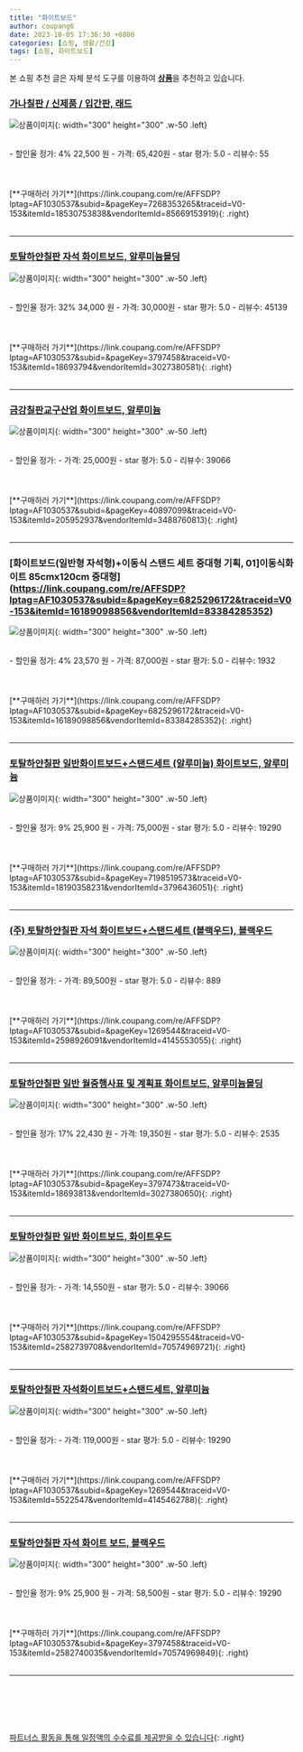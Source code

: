 ```yaml
---
title: "화이트보드"
author: coupang6
date: 2023-10-05 17:36:30 +0800
categories: [쇼핑, 생활/건강]
tags: [쇼핑, 화이트보드]
---
```


본 쇼핑 추천 글은 자체 분석 도구를 이용하여 [**상품**](https://link.coupang.com/a/bao1ui)을 추천하고 있습니다.

### [가나칠판 / 신제품 / 입간판, 래드](https://link.coupang.com/re/AFFSDP?lptag=AF1030537&subid=&pageKey=7268353265&traceid=V0-153&itemId=18530753838&vendorItemId=85669153919)

![상품이미지](https://thumbnail10.coupangcdn.com/thumbnails/remote/230x230ex/image/vendor_inventory/3bdd/9bd29977e7d89f1240f386101391bb130930ee99a32c8f209c4646325e35.jpg){: width="300" height="300" .w-50 .left}


<br>
- 할인율 정가: 4%  22,500   원
- 가격: 65,420원
- star 평가: 5.0
- 리뷰수: 55
<br>
<br>
<br>
<br>
[**구매하러 가기**](https://link.coupang.com/re/AFFSDP?lptag=AF1030537&subid=&pageKey=7268353265&traceid=V0-153&itemId=18530753838&vendorItemId=85669153919){: .right}
<br>
<br>

---

### [토탈하얀칠판 자석 화이트보드, 알루미늄몰딩](https://link.coupang.com/re/AFFSDP?lptag=AF1030537&subid=&pageKey=3797458&traceid=V0-153&itemId=18693794&vendorItemId=3027380581)

![상품이미지](https://thumbnail6.coupangcdn.com/thumbnails/remote/230x230ex/image/retail/images/1842435154474575-7e94bee2-f2a6-42e3-a1ba-acc8c2488837.jpg){: width="300" height="300" .w-50 .left}


<br>
- 할인율 정가: 32%  34,000   원
- 가격: 30,000원
- star 평가: 5.0
- 리뷰수: 45139
<br>
<br>
<br>
<br>
[**구매하러 가기**](https://link.coupang.com/re/AFFSDP?lptag=AF1030537&subid=&pageKey=3797458&traceid=V0-153&itemId=18693794&vendorItemId=3027380581){: .right}
<br>
<br>

---

### [금강칠판교구산업 화이트보드, 알루미늄](https://link.coupang.com/re/AFFSDP?lptag=AF1030537&subid=&pageKey=40897099&traceid=V0-153&itemId=205952937&vendorItemId=3488760813)

![상품이미지](https://thumbnail7.coupangcdn.com/thumbnails/remote/230x230ex/image/retail/images/634281728255044-1969da9b-2bc0-44d2-b88b-2918c98e7b14.jpg){: width="300" height="300" .w-50 .left}


<br>
- 할인율 정가: 
- 가격: 25,000원
- star 평가: 5.0
- 리뷰수: 39066
<br>
<br>
<br>
<br>
[**구매하러 가기**](https://link.coupang.com/re/AFFSDP?lptag=AF1030537&subid=&pageKey=40897099&traceid=V0-153&itemId=205952937&vendorItemId=3488760813){: .right}
<br>
<br>

---

### [화이트보드(일반형 자석형)+이동식 스탠드 세트 중대형 기획, 01]이동식화이트 85cmx120cm 중대형](https://link.coupang.com/re/AFFSDP?lptag=AF1030537&subid=&pageKey=6825296172&traceid=V0-153&itemId=16189098856&vendorItemId=83384285352)

![상품이미지](https://thumbnail6.coupangcdn.com/thumbnails/remote/230x230ex/image/vendor_inventory/255e/c96b0593f6ea75efcc0f2dd74dc2bd2f029d0ca1caa759a88c68fc1a2150.jpeg){: width="300" height="300" .w-50 .left}


<br>
- 할인율 정가: 4%  23,570   원
- 가격: 87,000원
- star 평가: 5.0
- 리뷰수: 1932
<br>
<br>
<br>
<br>
[**구매하러 가기**](https://link.coupang.com/re/AFFSDP?lptag=AF1030537&subid=&pageKey=6825296172&traceid=V0-153&itemId=16189098856&vendorItemId=83384285352){: .right}
<br>
<br>

---

### [토탈하얀칠판 일반화이트보드+스탠드세트 (알루미늄) 화이트보드, 알루미늄](https://link.coupang.com/re/AFFSDP?lptag=AF1030537&subid=&pageKey=7198519573&traceid=V0-153&itemId=18190358231&vendorItemId=3796436051)

![상품이미지](https://thumbnail6.coupangcdn.com/thumbnails/remote/230x230ex/image/vendor_inventory/2bcd/4e408a6729d19c4fea6bb0851bcb2e7020bbad3dd3dc2bf7355d247b3ebc.jpg){: width="300" height="300" .w-50 .left}


<br>
- 할인율 정가: 9%  25,900   원
- 가격: 75,000원
- star 평가: 5.0
- 리뷰수: 19290
<br>
<br>
<br>
<br>
[**구매하러 가기**](https://link.coupang.com/re/AFFSDP?lptag=AF1030537&subid=&pageKey=7198519573&traceid=V0-153&itemId=18190358231&vendorItemId=3796436051){: .right}
<br>
<br>

---

### [(주) 토탈하얀칠판 자석 화이트보드+스탠드세트 (블랙우드), 블랙우드](https://link.coupang.com/re/AFFSDP?lptag=AF1030537&subid=&pageKey=1269544&traceid=V0-153&itemId=2598926091&vendorItemId=4145553055)

![상품이미지](https://thumbnail9.coupangcdn.com/thumbnails/remote/230x230ex/image/vendor_inventory/c8d1/250fa70036b5ca80d5735b2b1d2be940b3e0d607852b880d42b36bc34ede.jpg){: width="300" height="300" .w-50 .left}


<br>
- 할인율 정가: 
- 가격: 89,500원
- star 평가: 5.0
- 리뷰수: 889
<br>
<br>
<br>
<br>
[**구매하러 가기**](https://link.coupang.com/re/AFFSDP?lptag=AF1030537&subid=&pageKey=1269544&traceid=V0-153&itemId=2598926091&vendorItemId=4145553055){: .right}
<br>
<br>

---

### [토탈하얀칠판 일반 월중행사표 및 계획표 화이트보드, 알루미늄몰딩](https://link.coupang.com/re/AFFSDP?lptag=AF1030537&subid=&pageKey=3797473&traceid=V0-153&itemId=18693813&vendorItemId=3027380650)

![상품이미지](https://thumbnail7.coupangcdn.com/thumbnails/remote/230x230ex/image/retail/images/262625713042477-44a3c980-3b7c-4969-a9e2-1b843cafee64.jpg){: width="300" height="300" .w-50 .left}


<br>
- 할인율 정가: 17%  22,430   원
- 가격: 19,350원
- star 평가: 5.0
- 리뷰수: 2535
<br>
<br>
<br>
<br>
[**구매하러 가기**](https://link.coupang.com/re/AFFSDP?lptag=AF1030537&subid=&pageKey=3797473&traceid=V0-153&itemId=18693813&vendorItemId=3027380650){: .right}
<br>
<br>

---

### [토탈하얀칠판 일반 화이트보드, 화이트우드](https://link.coupang.com/re/AFFSDP?lptag=AF1030537&subid=&pageKey=1504295554&traceid=V0-153&itemId=2582739708&vendorItemId=70574969721)

![상품이미지](https://thumbnail9.coupangcdn.com/thumbnails/remote/230x230ex/image/retail/images/2020/04/23/9/9/a762262e-b442-4b31-b8e3-78ba72caa6b1.jpg){: width="300" height="300" .w-50 .left}


<br>
- 할인율 정가: 
- 가격: 14,550원
- star 평가: 5.0
- 리뷰수: 39066
<br>
<br>
<br>
<br>
[**구매하러 가기**](https://link.coupang.com/re/AFFSDP?lptag=AF1030537&subid=&pageKey=1504295554&traceid=V0-153&itemId=2582739708&vendorItemId=70574969721){: .right}
<br>
<br>

---

### [토탈하얀칠판 자석화이트보드+스탠드세트, 알루미늄](https://link.coupang.com/re/AFFSDP?lptag=AF1030537&subid=&pageKey=1269544&traceid=V0-153&itemId=5522547&vendorItemId=4145462788)

![상품이미지](https://thumbnail10.coupangcdn.com/thumbnails/remote/230x230ex/image/vendor_inventory/4070/c3ee5bac4e12519c2e6d3ed527fba9747c0dcd1b18ed4fb4a651748a7c22.jpg){: width="300" height="300" .w-50 .left}


<br>
- 할인율 정가: 
- 가격: 119,000원
- star 평가: 5.0
- 리뷰수: 19290
<br>
<br>
<br>
<br>
[**구매하러 가기**](https://link.coupang.com/re/AFFSDP?lptag=AF1030537&subid=&pageKey=1269544&traceid=V0-153&itemId=5522547&vendorItemId=4145462788){: .right}
<br>
<br>

---

### [토탈하얀칠판 자석 화이트 보드, 블랙우드](https://link.coupang.com/re/AFFSDP?lptag=AF1030537&subid=&pageKey=3797458&traceid=V0-153&itemId=2582740035&vendorItemId=70574969849)

![상품이미지](https://thumbnail6.coupangcdn.com/thumbnails/remote/230x230ex/image/retail/images/4370305911819135-dad86a91-3324-412d-a648-816958868f2d.jpg){: width="300" height="300" .w-50 .left}


<br>
- 할인율 정가: 9%  25,900   원
- 가격: 58,500원
- star 평가: 5.0
- 리뷰수: 19290
<br>
<br>
<br>
<br>
[**구매하러 가기**](https://link.coupang.com/re/AFFSDP?lptag=AF1030537&subid=&pageKey=3797458&traceid=V0-153&itemId=2582740035&vendorItemId=70574969849){: .right}
<br>
<br>

---
<br><br><br><br><br> [파트너스 활동을 통해 일정액의 수수료를 제공받을 수 있습니다](https://link.coupang.com/a/bao1ui){: .right}